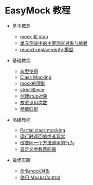 # EasyMock 教程

+ 基本概念
    + [mock 和 stub](DOC/01.mock-stub.md)
    + [单元测试中的主要测试对象与依赖](DOC/02.unit-test-object-and-dependency.md)
    + [record-replay-verify 模型](DOC/03.record-replay-verify.md)

+ 基础教程
    + [典型使用](DOC/04.typical-use.md)
    + [Class Mocking](05.class-mocking.md)
    + [mock的限制](06.mock-limit.md)
    + [strict和nice](07.stict-nice.md)
    + [创建stub对象](08.stub.md)
    + [放宽调用次数](09.invoke-times.md)
    + [参数匹配](10.args-match.md)

+ 高级教程
    + [Partial class mocking](11.partial-class-mocking.md)
    + [运行时返回值或者异常](12.return-value-or-exception.md)
    + [改变同一个方法调用的行为](13.change-behavior.md)
    + [自定义参数匹配器](14.diy-args-match.md)

+ 最佳实践
    + [命名mock对象](15.name-mock.md)
    + [使用 MocksControl](16.use-mockcontrol.md)